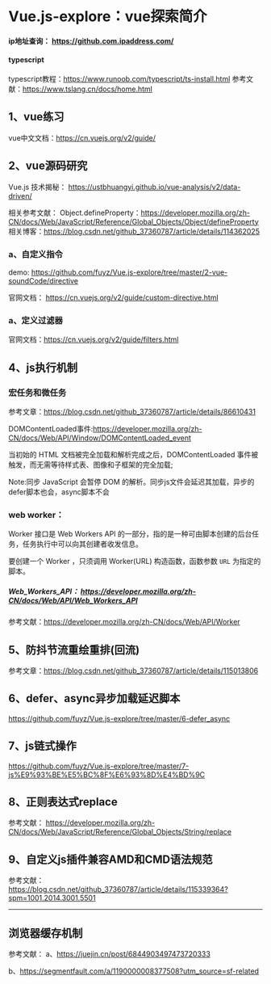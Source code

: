 # Vue.js-explore：vue探索简介
#### ip地址查询： https://github.com.ipaddress.com/
#### typescript
typescript教程：https://www.runoob.com/typescript/ts-install.html
参考文献：https://www.tslang.cn/docs/home.html

## 1、vue练习

vue中文文档：https://cn.vuejs.org/v2/guide/

## 2、vue源码研究

Vue.js 技术揭秘： https://ustbhuangyi.github.io/vue-analysis/v2/data-driven/

相关参考文献：
Object.defineProperty：https://developer.mozilla.org/zh-CN/docs/Web/JavaScript/Reference/Global_Objects/Object/defineProperty
相关博客：https://blog.csdn.net/github_37360787/article/details/114362025

### a、自定义指令

demo: https://github.com/fuyz/Vue.js-explore/tree/master/2-vue-soundCode/directive

官网文档： https://cn.vuejs.org/v2/guide/custom-directive.html

### a、定义过滤器
官网文档：https://cn.vuejs.org/v2/guide/filters.html

## 4、js执行机制

### 宏任务和微任务
参考文章：https://blog.csdn.net/github_37360787/article/details/86610431

DOMContentLoaded事件:https://developer.mozilla.org/zh-CN/docs/Web/API/Window/DOMContentLoaded_event

当初始的 HTML 文档被完全加载和解析完成之后，DOMContentLoaded 事件被触发，而无需等待样式表、图像和子框架的完全加载;

Note:同步 JavaScript 会暂停 DOM 的解析。同步js文件会延迟其加载，异步的defer脚本也会，async脚本不会

### web worker： 

Worker 接口是 Web Workers API 的一部分，指的是一种可由脚本创建的后台任务，任务执行中可以向其创建者收发信息。

要创建一个 Worker ，只须调用 Worker(URL) 构造函数，函数参数 `URL` 为指定的脚本。

##### Web_Workers_API： https://developer.mozilla.org/zh-CN/docs/Web/API/Web_Workers_API
参考文献：https://developer.mozilla.org/zh-CN/docs/Web/API/Worker

## 5、防抖节流重绘重排(回流)
参考文章：https://blog.csdn.net/github_37360787/article/details/115013806

## 6、defer、async异步加载延迟脚本

https://github.com/fuyz/Vue.js-explore/tree/master/6-defer_async

## 7、js链式操作

https://github.com/fuyz/Vue.js-explore/tree/master/7-js%E9%93%BE%E5%BC%8F%E6%93%8D%E4%BD%9C

## 8、正则表达式replace

参考文献： https://developer.mozilla.org/zh-CN/docs/Web/JavaScript/Reference/Global_Objects/String/replace

## 9、自定义js插件兼容AMD和CMD语法规范

参考文献：https://blog.csdn.net/github_37360787/article/details/115339364?spm=1001.2014.3001.5501

------------------------------------------------------------------------------------
## 浏览器缓存机制

参考文献： a、https://juejin.cn/post/6844903497473720333

b、https://segmentfault.com/a/1190000008377508?utm_source=sf-related


